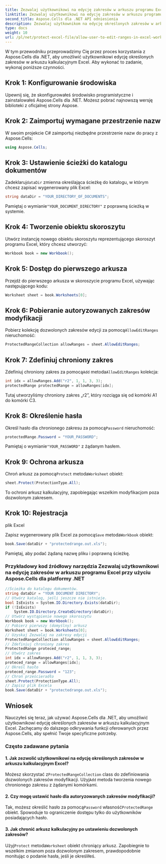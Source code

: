 ```yaml
---
title: Zezwalaj użytkownikowi na edycję zakresów w arkuszu programu Excel
linktitle: Zezwalaj użytkownikowi na edycję zakresów w arkuszu programu Excel
second_title: Aspose.Cells dla .NET API odniesienia
description: Zezwalaj użytkownikom na edycję określonych zakresów w arkuszu kalkulacyjnym Excel przy użyciu Aspose.Cells dla .NET. Przewodnik krok po kroku z kodem źródłowym w języku C#.
type: docs
weight: 10
url: /pl/net/protect-excel-file/allow-user-to-edit-ranges-in-excel-worksheet/
---
```

W tym przewodniku przeprowadzimy Cię przez proces korzystania z Aspose.Cells dla .NET, aby umożliwić użytkownikowi edycję określonych zakresów w arkuszu kalkulacyjnym Excel. Aby wykonać to zadanie, wykonaj poniższe czynności.

## Krok 1: Konfigurowanie środowiska

Upewnij się, że skonfigurowałeś środowisko programistyczne i zainstalowałeś Aspose.Cells dla .NET. Możesz pobrać najnowszą wersję biblioteki z oficjalnej strony Aspose.

## Krok 2: Zaimportuj wymagane przestrzenie nazw

W swoim projekcie C# zaimportuj niezbędne przestrzenie nazw do pracy z Aspose.Cells:

```csharp
using Aspose.Cells;
```

## Krok 3: Ustawienie ścieżki do katalogu dokumentów

 Zadeklaruj`dataDir` zmienna określająca ścieżkę do katalogu, w którym chcesz zapisać wygenerowany plik Excel:

```csharp
string dataDir = "YOUR_DIRECTORY_OF_DOCUMENTS";
```

 Pamiętaj o wymianie`"YOUR_DOCUMENT_DIRECTORY"` z poprawną ścieżką w systemie.

## Krok 4: Tworzenie obiektu skoroszytu

Utwórz instancję nowego obiektu skoroszytu reprezentującego skoroszyt programu Excel, który chcesz utworzyć:

```csharp
Workbook book = new Workbook();
```

## Krok 5: Dostęp do pierwszego arkusza

Przejdź do pierwszego arkusza w skoroszycie programu Excel, używając następującego kodu:

```csharp
Worksheet sheet = book.Worksheets[0];
```

## Krok 6: Pobieranie autoryzowanych zakresów modyfikacji

 Pobierz kolekcję dozwolonych zakresów edycji za pomocą`AllowEditRanges` nieruchomość:

```csharp
ProtectedRangeCollection allowRanges = sheet.AllowEditRanges;
```

## Krok 7: Zdefiniuj chroniony zakres

 Zdefiniuj chroniony zakres za pomocą`Add` metoda`AllowEditRanges` kolekcja:

```csharp
int idx = allowRanges.Add("r2", 1, 1, 3, 3);
protectedRange protectedRange = allowRanges[idx];
```

Tutaj utworzyliśmy chroniony zakres „r2”, który rozciąga się od komórki A1 do komórki C3.

## Krok 8: Określenie hasła

 Określ hasło dla chronionego zakresu za pomocą`Password` nieruchomość:

```csharp
protectedRange.Password = "YOUR_PASSWORD";
```

 Pamiętaj o wymianie`"YOUR_PASSWORD"` z żądanym hasłem.

## Krok 9: Ochrona arkusza

 Chroń arkusz za pomocą`Protect` metoda`Worksheet` obiekt:

```csharp
sheet.Protect(ProtectionType.All);
```

To ochroni arkusz kalkulacyjny, zapobiegając wszelkim modyfikacjom poza dozwolonym zakresem.

## Krok 10: Rejestracja

  plik Excel

 Zapisz wygenerowany plik Excel za pomocą`Save` metoda`Workbook` obiekt:

```csharp
book.Save(dataDir + "protectedrange.out.xls");
```

Pamiętaj, aby podać żądaną nazwę pliku i poprawną ścieżkę.

### Przykładowy kod źródłowy narzędzia Zezwalaj użytkownikowi na edycję zakresów w arkuszu programu Excel przy użyciu Aspose.Cells dla platformy .NET 
```csharp
//Ścieżka do katalogu dokumentów.
string dataDir = "YOUR DOCUMENT DIRECTORY";
// Utwórz katalog, jeśli jeszcze nie istnieje.
bool IsExists = System.IO.Directory.Exists(dataDir);
if (!IsExists)
    System.IO.Directory.CreateDirectory(dataDir);
// Utwórz wystąpienie nowego skoroszytu
Workbook book = new Workbook();
// Pobierz pierwszy (domyślny) arkusz
Worksheet sheet = book.Worksheets[0];
// Uzyskaj Zezwalaj na zakresy edycji
ProtectedRangeCollection allowRanges = sheet.AllowEditRanges;
// Zdefiniuj chroniony zakres
ProtectedRange proteced_range;
// Utwórz zakres
int idx = allowRanges.Add("r2", 1, 1, 3, 3);
proteced_range = allowRanges[idx];
// Określ hasło
proteced_range.Password = "123";
// Chroń prześcieradło
sheet.Protect(ProtectionType.All);
// Zapisz plik Excela
book.Save(dataDir + "protectedrange.out.xls");
```

## Wniosek

Nauczyłeś się teraz, jak używać Aspose.Cells dla .NET, aby umożliwić użytkownikowi edycję określonych zakresów w arkuszu kalkulacyjnym Excel. Zachęcamy do dalszego odkrywania funkcji oferowanych przez Aspose.Cells, aby spełnić Twoje specyficzne potrzeby.


### Często zadawane pytania

#### 1. Jak zezwolić użytkownikowi na edycję określonych zakresów w arkuszu kalkulacyjnym Excel?

 Możesz skorzystać z`ProtectedRangeCollection` class do zdefiniowania dozwolonych zakresów modyfikacji. Użyj`Add` metoda tworzenia nowego chronionego zakresu z żądanymi komórkami.

#### 2. Czy mogę ustawić hasło dla autoryzowanych zakresów modyfikacji?

 Tak, możesz określić hasło za pomocą`Password` własność`ProtectedRange` obiekt. Spowoduje to ograniczenie dostępu tylko do użytkowników posiadających hasło.

#### 3. Jak chronić arkusz kalkulacyjny po ustawieniu dozwolonych zakresów?

 Użyj`Protect` metoda`Worksheet` obiekt chroniący arkusz. Zapobiegnie to wszelkim zmianom poza dozwolonym zakresem, prawdopodobnie monitując o podanie hasła, jeśli je określiłeś.